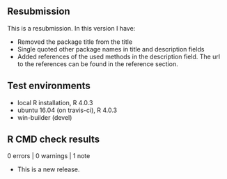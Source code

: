## Resubmission
This is a resubmission. In this version I have:

* Removed the package title from the title
* Single quoted other package names in title and description fields
* Added references of the used methods in the description field. The url to the 
references can be found in the reference section.


## Test environments
* local R installation, R 4.0.3
* ubuntu 16.04 (on travis-ci), R 4.0.3
* win-builder (devel)

## R CMD check results

0 errors | 0 warnings | 1 note

* This is a new release.

